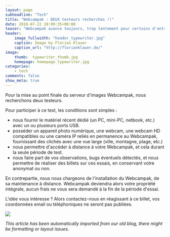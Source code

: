 ```yaml
---
layout: page
subheadline: "Tech"
title: "Webcampak : DEUX testeurs recherchés !!"
date: 2010-07-22 10:09:35+00:00
teaser: "Webcampak avance toujours, trop lentement pour certains d'entre vous qui auraient un besoin immédiat de ce type de produit, mais nous avons fait le choix de prendre le temps, le temps de développer, le temps de laisser pousser l'idée, de tester."
header:
    image_fullwidth: "header_typewriter.jpg"
    caption: Image by Florian Klauer
    caption_url: "http://florianklauer.de/"
image:
    thumb:  typewriter_thumb.jpg
    homepage: homepage_typewriter.jpg
categories:
    - tech
comments: false
show_meta: true
---
```

Pour la mise au point finale du serveur d'images Webcampak, nous recherchons deux testeurs.

Pour participer à ce test, les conditions sont simples :
  * nous fournir le matériel récent dédié (un PC, mini-PC, netbook, etc.) avec un ou plusieurs ports USB.
  * posséder un appareil photo numérique, une webcam, une webcam HD compatibles ou une caméra IP reliés en permanence au Webcampak, fournissant des clichés avec une vue large (ville, montagne, plage, etc.)
  * nous permettre d'accéder à distance à votre Webcampak, et cela durant la seule période de test.
  * nous faire part de vos observations, bugs éventuels détectés, et nous permettre de réaliser des billets sur ces essais, en conservant votre anonymat ou non.

En contrepartie, nous nous chargeons de l'installation du Webcampak, de sa maintenance à distance. Webcampak deviendra alors votre propriété intégrale, aucun frais ne vous sera demandé à la fin de la période d'essai.

L'idée vous intéresse ? Alors contactez-nous en réagissant à ce billet, vos coordonnées email ou téléphoniques ne seront pas publiées.

[![](http://infracom-france.com/blog2/wp-content/uploads/2010/07/eye-300x225.jpg)](http://infracom-france.com/blog2/wp-content/uploads/2010/07/eye.jpg)

_This article has been automatically imported from our old blog, there might be formatting or layout issues._
